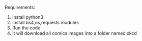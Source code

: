 Requirements:
1. install python3
2. install bs4,os,requests modules
3. Run the code
4. it will download all comics images into a folder named xkcd
